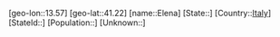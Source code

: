 ﻿---
location: [41.22,13.57]
type: City
tags:
- geo/City


SpocWebEntityId: 30023
isDeleted: false
confidential: public

---
[geo-lon::13.57]
[geo-lat::41.22]
[name::Elena]
[State::]
[Country::[Italy](geo/Continent/Europe/Italy.md)]
[StateId::]
[Population::]
[Unknown::]

